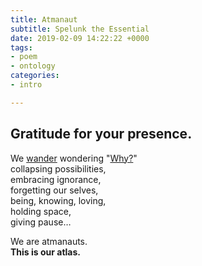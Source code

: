 ```yaml
---
title: Atmanaut
subtitle: Spelunk the Essential
date: 2019-02-09 14:22:22 +0000
tags:
- poem
- ontology
categories:
- intro

---
```

## Gratitude for your presence.

We [wander](/walks-of-life) wondering "[Why?](/questions)"  
collapsing possibilities,  
embracing ignorance,  
forgetting our selves,  
being, knowing, loving,  
holding space,  
giving pause…

We are atmanauts.  
**This is our atlas.**